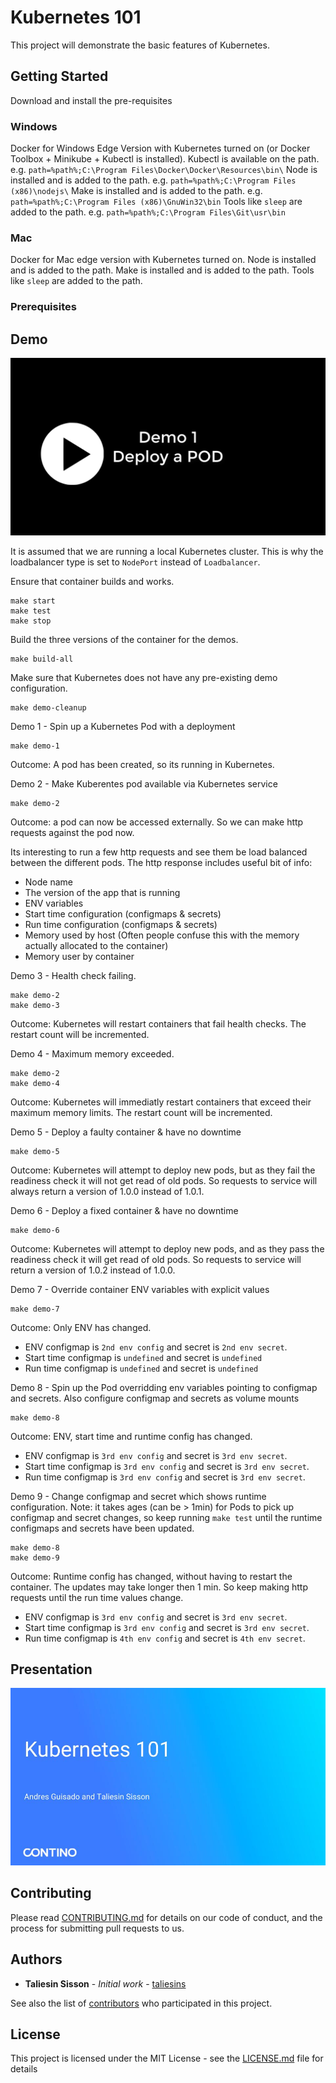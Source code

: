 # Kubernetes 101

This project will demonstrate the basic features of Kubernetes.

## Getting Started

Download and install the pre-requisites

### Windows

Docker for Windows Edge Version with Kubernetes turned on (or Docker Toolbox + Minikube + Kubectl is installed).
Kubectl is available on the path. e.g. `path=%path%;C:\Program Files\Docker\Docker\Resources\bin\`
Node is installed and is added to the path. e.g. `path=%path%;C:\Program Files (x86)\nodejs\`
Make is installed and is added to the path. e.g. `path=%path%;C:\Program Files (x86)\GnuWin32\bin`
Tools like `sleep` are added to the path. e.g. `path=%path%;C:\Program Files\Git\usr\bin`

### Mac

Docker for Mac edge version with Kubernetes turned on.
Node is installed and is added to the path.
Make is installed and is added to the path. 
Tools like `sleep` are added to the path.

### Prerequisites

## Demo

[![Watch the demo](/demo/Kubernetes-101_First_Frame.png?raw=true)](/demo/Kubernetes-101.mp4?raw=true)

It is assumed that we are running a local Kubernetes cluster. This is why the loadbalancer type is set to `NodePort` instead of `Loadbalancer`.

Ensure that container builds and works.
```
make start
make test
make stop
```

Build the three versions of the container for the demos.
```
make build-all
```

Make sure that Kubernetes does not have any pre-existing demo configuration.
```
make demo-cleanup
```

Demo 1 - Spin up a Kubernetes Pod with a deployment
```
make demo-1
```
Outcome: A pod has been created, so its running in Kubernetes.


Demo 2 - Make Kuberentes pod available via Kubernetes service
```
make demo-2
```
Outcome: a pod can now be accessed externally. So we can make http requests against the pod now.

Its interesting to run a few http requests and see them be load balanced between the different pods.
The http response includes useful bit of info:
* Node name
* The version of the app that is running
* ENV variables
* Start time configuration (configmaps & secrets)
* Run time configuration (configmaps & secrets)
* Memory used by host (Often people confuse this with the memory actually allocated to the container)
* Memory user by container


Demo 3 - Health check failing. 
```
make demo-2
make demo-3
```
Outcome: Kubernetes will restart containers that fail health checks. The restart count will be incremented.

Demo 4 - Maximum memory exceeded. 
```
make demo-2
make demo-4
```
Outcome: Kubernetes will immediatly restart containers that exceed their maximum memory limits. The restart count will be incremented. 

Demo 5 - Deploy a faulty container & have no downtime
```
make demo-5
```
Outcome: Kubernetes will attempt to deploy new pods, but as they fail the readiness check it will not get read of old pods. So requests to service will always return a version of 1.0.0 instead of 1.0.1. 

Demo 6 - Deploy a fixed container & have no downtime
```
make demo-6
```
Outcome: Kubernetes will attempt to deploy new pods, and as they pass the readiness check it will get read of old pods. So requests to service will return a version of 1.0.2 instead of 1.0.0.

Demo 7 - Override container ENV variables with explicit values
```
make demo-7
```
Outcome: Only ENV has changed.
* ENV configmap is `2nd env config` and secret is `2nd env secret`. 
* Start time configmap is `undefined` and secret is `undefined` 
* Run time configmap is `undefined` and secret is `undefined` 

Demo 8 - Spin up the Pod overridding env variables pointing to configmap and secrets. Also configure configmap and secrets as volume mounts
```
make demo-8
```
Outcome: ENV, start time and runtime config has changed.
* ENV configmap is `3rd env config` and secret is `3rd env secret`. 
* Start time configmap is `3rd env config` and secret is `3rd env secret`.
* Run time configmap is `3rd env config` and secret is `3rd env secret`.


Demo 9 - Change configmap and secret which shows runtime configuration. Note: it takes ages (can be > 1min) for Pods to pick up configmap and secret changes, so keep running `make test` until the runtime configmaps and secrets have been updated.
```
make demo-8
make demo-9
```
Outcome: Runtime config has changed, without having to restart the container. The updates may take longer then 1 min. So keep making http requests until the run time values change.
* ENV configmap is `3rd env config` and secret is `3rd env secret`. 
* Start time configmap is `3rd env config` and secret is `3rd env secret`.
* Run time configmap is `4th env config` and secret is `4th env secret`.

## Presentation

[![Presentation](/presentation/kubernetes-101.jpg?raw=true)](http://nbviewer.jupyter.org/github/contino/kubernetes-101/blob/master/presentation/kubernetes-101.pdf)

## Contributing

Please read [CONTRIBUTING.md](https://github.com/contino/kubernetes-101) for details on our code of conduct, and the process for submitting pull requests to us.

## Authors

* **Taliesin Sisson** - *Initial work* - [taliesins](https://github.com/taliesins)

See also the list of [contributors](https://github.com/contino/kubernetes-101/contributors) who participated in this project.

## License

This project is licensed under the MIT License - see the [LICENSE.md](LICENSE.md) file for details

